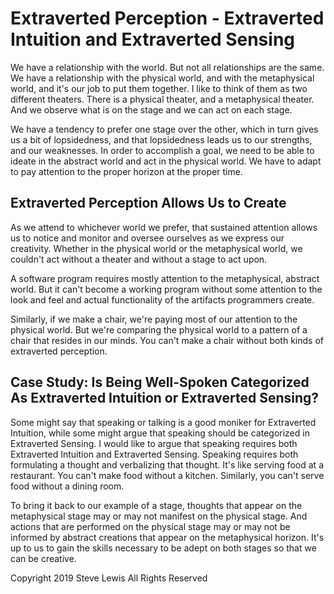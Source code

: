 # Extraverted Perception - Extraverted Intuition and Extraverted Sensing

We have a relationship with the world. But not all relationships are the same. We have a relationship with the physical world, and with the metaphysical world, and it's our job to put them together. I like to think of them as two different theaters. There is a physical theater, and a metaphysical theater. And we observe what is on the stage and we can act on each stage.

We have a tendency to prefer one stage over the other, which in turn gives us a bit of lopsidedness, and that lopsidedness leads us to our strengths, and our weaknesses. In order to accomplish a goal, we need to be able to ideate in the abstract world and act in the physical world. We have to adapt to pay attention to the proper horizon at the proper time.

## Extraverted Perception Allows Us to Create

As we attend to whichever world we prefer, that sustained attention allows us to notice and monitor and oversee ourselves as we express our creativity. Whether in the physical world or the metaphysical world, we couldn't act without a theater and without a stage to act upon.

A software program requires mostly attention to the metaphysical, abstract world. But it can't become a working program without some attention to the look and feel and actual functionality of the artifacts programmers create.

Similarly, if we make a chair, we're paying most of our attention to the physical world. But we're comparing the physical world to a pattern of a chair that resides in our minds. You can't make a chair without both kinds of extraverted perception.

## Case Study: Is Being Well-Spoken Categorized As Extraverted Intuition or Extraverted Sensing?

Some might say that speaking or talking is a good moniker for Extraverted Intuition, while some might argue that speaking should be categorized in Extraverted Sensing. I would like to argue that speaking requires both Extraverted Intuition and Extraverted Sensing. Speaking requires both formulating a thought and verbalizing that thought. It's like serving food at a restaurant. You can't make food without a kitchen. Similarly, you can't serve food without a dining room.

To bring it back to our example of a stage, thoughts that appear on the metaphysical stage may or may not manifest on the physical stage. And actions that are performed on the physical stage may or may not be informed by abstract creations that appear on the metaphysical horizon. It's up to us to gain the skills necessary to be adept on both stages so that we can be creative.

Copyright 2019 Steve Lewis All Rights Reserved
